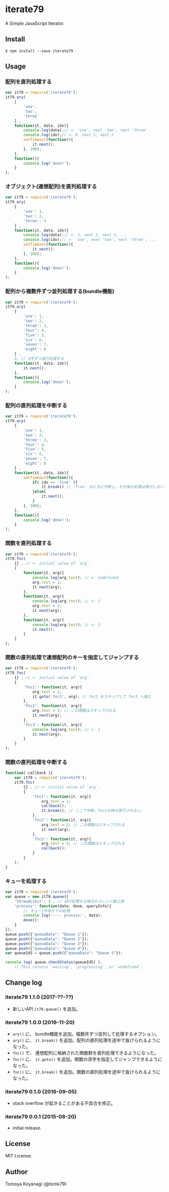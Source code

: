 # iterate79

A Simple JavaScript Iterator.

## Install

```
$ npm install --save iterate79
```

## Usage

### 配列を直列処理する

```js
var it79 = require('iterate79');
it79.ary(
	[
		'one',
		'two',
		'three'
	] ,
	function(it, data, idx){
		console.log(data);// <- 'one', next 'two', next 'three'
		console.log(idx);// <- 0, next 1, next 2
		setTimeout(function(){
			it.next();
		}, 100);
	},
	function(){
		console.log('done!');
	}
);
```

### オブジェクト(連想配列)を直列処理する

```js
var it79 = require('iterate79');
it79.ary(
	{
		'one': 1,
		'two': 2,
		'three': 3
	} ,
	function(it, data, idx){
		console.log(data);// <- 1, next 2, next 3, ...
		console.log(idx);// <- 'one', next 'two', next 'three', ...
		setTimeout(function(){
			it.next();
		}, 100);
	},
	function(){
		console.log('done!');
	}
);
```

### 配列から複数件ずつ並列処理する(bundle機能)

```js
var it79 = require('iterate79');
it79.ary(
	{
		'one': 1,
		'two': 2,
		'three': 3,
		'four': 4,
		'five': 5,
		'six': 6,
		'seven': 7,
		'eight': 8
	} ,
	3, // 3件ずつ並行処理する
	function(it, data, idx){
		it.next();
	},
	function(){
		console.log('done!');
	}
);
```

### 配列の直列処理を中断する

```js
var it79 = require('iterate79');
it79.ary(
	{
		'one': 1,
		'two': 2,
		'three': 3,
		'four': 4,
		'five': 5,
		'six': 6,
		'seven': 7,
		'eight': 8
	} ,
	function(it, data, idx){
		setTimeout(function(){
			if( idx == 'five' ){
				it.break() // 'five' のときに中断し、その後の処理は実行しない
			}else{
				it.next();
			}
		}, 100);
	},
	function(){
		console.log('done!');
	}
);
```

### 関数を直列処理する

```js
var it79 = require('iterate79');
it79.fnc(
	{} , // <- initial value of `arg`.
	[
		function(it, arg){
			console.log(arg.test); // <- undefined
			arg.test = 1;
			it.next(arg);
		},
		function(it, arg){
			console.log(arg.test); // <- 1
			arg.test = 2;
			it.next(arg);
		},
		function(it, arg){
			console.log(arg.test); // <- 2
			it.next();
		}
	]
);
```

### 関数の直列処理で連想配列のキーを指定してジャンプする

```js
var it79 = require('iterate79');
it79.fnc(
	{} , // <- initial value of `arg`.
	{
		'fnc1': function(it, arg){
			arg.test = 1;
			it.goto('fnc3', arg); // fnc2 をスキップして fnc3 へ進む
		},
		'fnc2': function(it, arg){
			arg.test = 2; // この関数はスキップされる
			it.next(arg);
		},
		'fnc3': function(it, arg){
			console.log(arg.test); // <- 1
			it.next(arg);
		}
	}
);
```

### 関数の直列処理を中断する

```js
function( callback ){
	var it79 = require('iterate79');
	it79.fnc(
		{} , // <- initial value of `arg`.
		{
			'fnc1': function(it, arg){
				arg.test = 1;
				callback();
				it.break(); // ここで中断。fnc2以降は実行されない。
			},
			'fnc2': function(it, arg){
				arg.test = 2; // この関数はスキップされる
				it.next(arg);
			},
			'fnc3': function(it, arg){
				arg.test = 3; // この関数はスキップされる
				callback();
			}
		}
	);
}
```

### キューを処理する

```js
var it79 = require('iterate79');
var queue = new it79.queue({
	'threadLimit': 3 , // 並行処理する場合のスレッド数上限
	'process': function(data, done, queryInfo){
		// キュー1件あたりの処理
		console.log('---- process:', data);
		done();
	}
});
queue.push({"queueData": "Queue 1"});
queue.push({"queueData": "Queue 2"});
queue.push({"queueData": "Queue 3"});
queue.push({"queueData": "Queue 4"});
var queueId5 = queue.push({"queueData": "Queue 5"});

console.log( queue.checkStatus(queueId5) );
    // This returns `waiting`, `progressing`, or `undefined`.
```

## Change log

### iterate79 1.1.0 (2017-??-??)

- 新しいAPI `it79.queue()` を追加。

### iterate79 1.0.0 (2016-11-20)

- `ary()` に、 bundle機能を追加。複数件ずつ並列して処理するオプション。
- `ary()` に、 `it.break()` を追加。配列の直列処理を途中で抜けられるようになった。
- `fnc()` で、 連想配列に格納された関数群を直列処理できるようになった。
- `fnc()` に、 `it.goto()` を追加。関数の添字を指定してジャンプできるようになった。
- `fnc()` に、 `it.break()` を追加。関数の直列処理を途中で抜けられるようになった。

### iterate79 0.1.0 (2016-09-05)

- stack overflow が起きることがある不具合を修正。

### iterate79 0.0.1 (2015-08-20)

- initial release.

## License

MIT License.

## Author

Tomoya Koyanagi (@tomk79)

